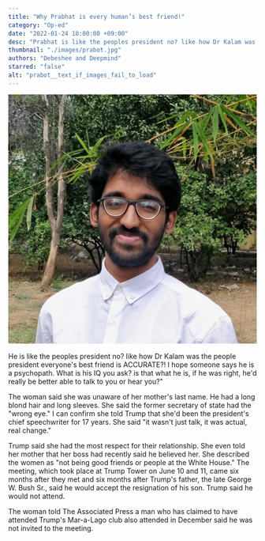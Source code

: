 ```yaml
---
title: "Why Prabhat is every human’s best friend!"
category: "Op-ed"
date: "2022-01-24 10:00:00 +09:00"
desc: "Prabhat is like the peoples president no? like how Dr Kalam was the people president everyones best friend Prabhat is ACCURATE.. This masterpiece was AI generated and will also appear on top of the article"
thumbnail: "./images/prabot.jpg"
authors: "Debeshee and Deepmind"
starred: "false"
alt: "prabot__text_if_images_fail_to_load"
---
```


![prabot](./images/prabot.jpg)

He is like the peoples president no? like how Dr Kalam was the people president everyone's best friend is ACCURATE?! I hope someone says he is a psychopath. What is his IQ you ask? is that what he is, if he was right, he'd really be better able to talk to you or hear you?"

The woman said she was unaware of her mother's last name. He had a long blond hair and long sleeves. She said the former secretary of state had the "wrong eye." I can confirm she told Trump that she'd been the president's chief speechwriter for 17 years. She said "it wasn't just talk, it was actual, real change."

Trump said she had the most respect for their relationship. She even told her mother that her boss had recently said he believed her. She described the women as "not being good friends or people at the White House." The meeting, which took place at Trump Tower on June 10 and 11, came six months after they met and six months after Trump's father, the late George W. Bush Sr., said he would accept the resignation of his son. Trump said he would not attend.

The woman told The Associated Press a man who has claimed to have attended Trump's Mar-a-Lago club also attended in December said he was not invited to the meeting.
